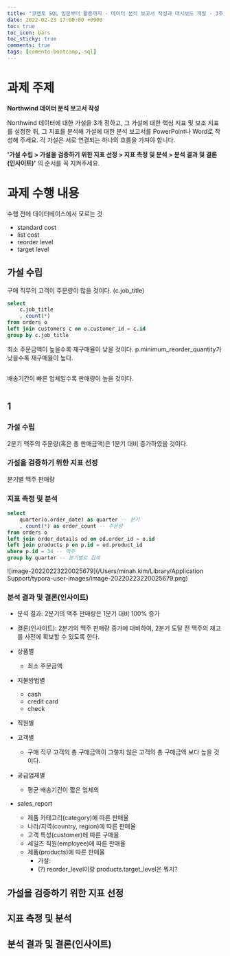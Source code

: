 ```yaml
---
title: "코멘토 SQL 입문부터 활용까지 - 데이터 분석 보고서 작성과 대시보드 개발 - 3주차 과제"
date: 2022-02-23 17:00:00 +0900
toc: true
toc_icon: bars
toc_sticky: true
comments: true
tags: [comento-bootcamp, sql]
---
```


# 과제 주제

**Northwind 데이터 분석 보고서 작성**

Northwind 데이터에 대한 가설을 3개 정하고, 그 가설에 대한 핵심 지표 및 보조 지표를 설정한 뒤, 그 지표를 분석해 가설에 대한 분석 보고서를 PowerPoint나 Word로 작성해 주세요. 각 가설은 서로 연결되는 하나의 흐름을 가져야 합니다.

**'가설 수립 > 가설을 검증하기 위한 지표 선정 > 지표 측정 및 분석 > 분석 결과 및 결론(인사이트)'** 의 순서를 꼭 지켜주세요.

# 과제 수행 내용

수행 전에 데이터베이스에서 모르는 것

* standard cost
* list cost
* reorder level
* target level

## 가설 수립

구매 직무의 고객이 주문량이 많을 것이다. (c.job_title)

```sql
select
    c.job_title
    , count(*)
from orders o 
left join customers c on o.customer_id = c.id
group by c.job_title
```

최소 주문금액이 높을수록 재구매율이 낮을 것이다. p.minimum_reorder_quantity가 낮을수록 재구매율이 높다.

```sql
```

배송기간이 빠른 업체일수록 판매량이 높을 것이다.

```sql
```

## 1

### 가설 수립

2분기 맥주의 주문량(혹은 총 판매금액)은 1분기 대비 증가하였을 것이다.

### 가설을 검증하기 위한 지표 선정

분기별 맥주 판매량

### 지표 측정 및 분석

```sql
select 
    quarter(o.order_date) as quarter -- 분기
    , count(*) as order_count -- 주문량
from orders o 
left join order_details od on od.order_id = o.id
left join products p on p.id = od.product_id
where p.id = 34 -- 맥주
group by quarter -- 분기별로 집계
```

![image-20220223220025679](/Users/minah.kim/Library/Application Support/typora-user-images/image-20220223220025679.png)

### 분석 결과 및 결론(인사이트)

* 분석 결과: 2분기의 맥주 판매량은 1분기 대비 100% 증가
* 결론(인사이트): 2분기의 맥주 판매량 증가에 대비하여, 2분기 도달 전 맥주의 재고를 사전에 확보할 수 있도록 한다.



* 상품별
  * 최소 주문금액
* 지불방법별
  * cash
  * credit card
  * check
* 직원별
* 고객별
  * 구매 직무 고객의 총 구매금액이 그렇지 않은 고객의 총 구매금액 보다 높을 것이다.
* 공급업체별
  * 평균 배송기간이 짧은 업체의 



* sales_report
  * 제품 카테고리(category)에 따른 판매율
  * 나라/지역(country, region)에 따른 판매율
  * 고객 특성(customer)에 따른 구매율
  * 세일즈 직원(employee)에 따른 판매율
  * 제품(products)에 따른 판매율
    * 가설: 
    * (?) reorder_level이랑 products.target_level은 뭐지?

## 가설을 검증하기 위한 지표 선정

## 지표 측정 및 분석

## 분석 결과 및 결론(인사이트)